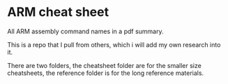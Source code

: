 # ARM cheat sheet

All ARM assembly command names in a pdf summary.

This is a repo that I pull from others, which i will add my own research into it.

There are two folders, the cheatsheet folder are for the smaller size cheatsheets, the reference folder is for the long reference materials.
